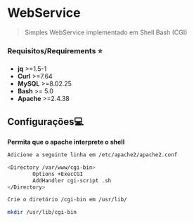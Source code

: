 # WebService
> Simples WebService implementado em Shell Bash (CGI)

### Requisitos/Requirements :star:
* **jq**    >=1.5-1  <br/>  
* **Curl**  >=7.64      <br/>
* **MySQL** >=8.02.25 <br/>
* **Bash**  >= 5.0 <br/>
* **Apache**  >=2.4.38 <br/>


## Configurações:computer:
**Permita que o apache interprete o shell**
```bash
Adicione a seguinte linha em /etc/apache2/apache2.conf

<Directory /var/www/cgi-bin>
        Options +ExecCGI
        AddHandler cgi-script .sh
</Directory>

Crie o diretório /cgi-bin em /usr/lib/

mkdir /usr/lib/cgi-bin
